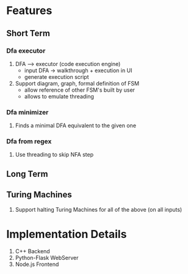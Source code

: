 # Features

## Short Term

### Dfa executor
1. DFA --> executor (code execution engine)
    * input DFA -> walkthrough + execution in UI
    * generate execution script
2. Support diagram, graph, formal definition of FSM
    * allow reference of other FSM's built by user
    * allows to emulate threading

### Dfa minimizer

1. Finds a minimal DFA equivalent to the given one

### Dfa from regex

1. Use threading to skip NFA step

## Long Term

## Turing Machines

1. Support halting Turing Machines for all of the above (on all inputs)

# Implementation Details

1. C++ Backend
2. Python-Flask WebServer
3. Node.js Frontend
